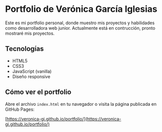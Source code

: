 # Portfolio de Verónica García Iglesias

Este es mi portfolio personal, donde muestro mis proyectos y habilidades como desarrolladora web junior. Actualmente está en contrucción, pronto mostraré mis proyectos.

## Tecnologías

- HTML5
- CSS3
- JavaScript (vanilla)
- Diseño responsive

## Cómo ver el portfolio

Abre el archivo `index.html` en tu navegador o visita la página publicada en GitHub Pages:

[https://veronica-gi.github.io/portfolio/](https://veronica-gi.github.io/portfolio/)


